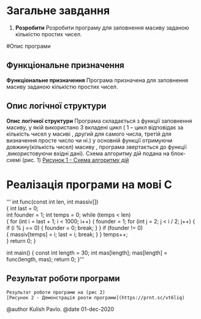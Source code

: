 # Загальне завдання

1. **Розробити** Розробити програму для заповнення масиву заданою кількістю простих чисел.

#Опис програми

## Функціональне призначення
**Функціональне призначення**    Програма призначена для заповнення масиву заданою кількістю простих чисел.
## Опис логічної структури
**Опис логічної структури**      Програма складається з функції заповнення масиву, у якій використано 3
	                          вкладені цикл ( 1 – цикл відповідає за кількість чисел у масиві , другий для самого
				   числа, третій для визначення просте число чи ні.)
				   у основній функції отримуючи довжину(кількість чисел) масиву ,
				   програма звертається до функції ,використовуючи вхідні дані).
				   Схема алгоритму дій подана на блок-схемі (рис. 1)
				  [Рисунок 1 - Схема алгоритму дій](https://prnt.sc/vt6j6n)
				  
# Реалізація програми на мові С
‘‘‘ int func(const int len, int massiv[])			
{
	int last = 0;					
	int founder = 1;
	int temps = 0;
	while (temps < len)		
	{
		for (int i = last + 1; i < 1000; i++)
		{
			founder = 1;
			for (int j = 2; j < i / 2; j++)	
			{
				if (i % j == 0)
				{
					founder = 0;
					break;
				}
			}
			if (founder != 0)		
			{
				massiv[temps] = i;
				last = i;
				break;
			}
		}
		temps++;			
	}
	return 0;
}

int main()
{
	const int length = 30;
	int mas[length];
	mas[length] = func(length, mas);
	return 0;
}‘‘‘
## Результат роботи програми
	Результат роботи програми на (рис 2) 
	[Рисунок 2 - Демонстрація рооти програми](https://prnt.sc/vt6liq)


@author Kulish Pavlo.
@date 01-dec-2020

